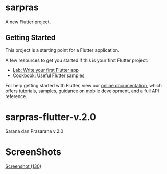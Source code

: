 # sarpras

A new Flutter project.

## Getting Started

This project is a starting point for a Flutter application.

A few resources to get you started if this is your first Flutter project:

- [Lab: Write your first Flutter app](https://flutter.dev/docs/get-started/codelab)
- [Cookbook: Useful Flutter samples](https://flutter.dev/docs/cookbook)

For help getting started with Flutter, view our
[online documentation](https://flutter.dev/docs), which offers tutorials,
samples, guidance on mobile development, and a full API reference.
# sarpras-flutter-v.2.0
Sarana dan Prasarana v.2.0
# ScreenShots
[Screenshot (130)](https://user-images.githubusercontent.com/46983732/77720432-828d9980-701a-11ea-903b-0adb22cb7248.png)

